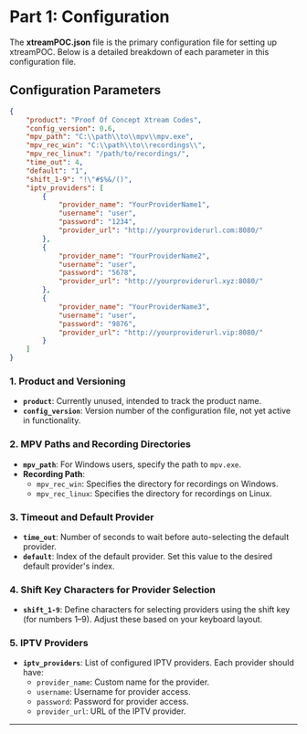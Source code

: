 # Part 1: Configuration

The **xtreamPOC.json** file is the primary configuration file for setting up xtreamPOC. Below is a detailed breakdown of each parameter in this configuration file.

## Configuration Parameters

```json
{
    "product": "Proof Of Concept Xtream Codes",
    "config_version": 0.6,
    "mpv_path": "C:\\path\\to\\mpv\\mpv.exe",
    "mpv_rec_win": "C:\\path\\to\\recordings\\",
    "mpv_rec_linux": "/path/to/recordings/",
    "time_out": 4,
    "default": "1",
    "shift_1-9": "!\"#$%&/()",
    "iptv_providers": [
        {
            "provider_name": "YourProviderName1",
            "username": "user",
            "password": "1234",
            "provider_url": "http://yourproviderurl.com:8080/"
        },
        {
            "provider_name": "YourProviderName2",
            "username": "user",
            "password": "5678",
            "provider_url": "http://yourproviderurl.xyz:8080/"
        },
        {
            "provider_name": "YourProviderName3",
            "username": "user",
            "password": "9876",
            "provider_url": "http://yourproviderurl.vip:8080/"
        }
    ]
}
```

### 1. Product and Versioning

- **`product`**: Currently unused, intended to track the product name.
- **`config_version`**: Version number of the configuration file, not yet active in functionality.

### 2. MPV Paths and Recording Directories

- **`mpv_path`**: For Windows users, specify the path to `mpv.exe`.
- **Recording Path**:
  - `mpv_rec_win`: Specifies the directory for recordings on Windows.
  - `mpv_rec_linux`: Specifies the directory for recordings on Linux.

### 3. Timeout and Default Provider

- **`time_out`**: Number of seconds to wait before auto-selecting the default provider.
- **`default`**: Index of the default provider. Set this value to the desired default provider's index.

### 4. Shift Key Characters for Provider Selection

- **`shift_1-9`**: Define characters for selecting providers using the shift key (for numbers 1–9). Adjust these based on your keyboard layout.

### 5. IPTV Providers

- **`iptv_providers`**: List of configured IPTV providers. Each provider should have:
  - `provider_name`: Custom name for the provider.
  - `username`: Username for provider access.
  - `password`: Password for provider access.
  - `provider_url`: URL of the IPTV provider.

---
